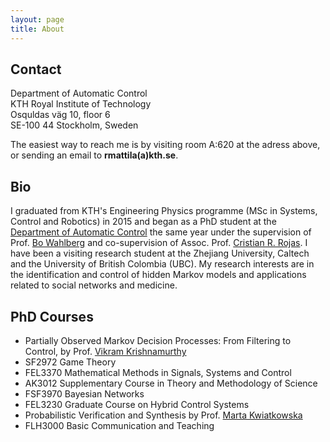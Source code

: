 ```yaml
---
layout: page
title: About
---
```


## Contact 
Department of Automatic Control </br>
KTH Royal Institute of Technology </br>
Osquldas väg 10, floor 6 </br>
SE-100 44 Stockholm, Sweden </br>

The easiest way to reach me is by visiting room A:620 at the adress above, or
sending an email to <b>rmattila(a)kth.se</b>.

## Bio

I graduated from KTH's Engineering Physics programme (MSc in Systems, Control
and Robotics) in 2015 and began as a PhD student at the [Department of
Automatic
Control](https://www.kth.se/en/ees/omskolan/organisation/avdelningar/ac) the
same year under the supervision of Prof. <a href="http://people.kth.se/~bo/">Bo
Wahlberg</a> and co-supervision of Assoc. Prof. <a
href="https://people.kth.se/~crro/">Cristian R. Rojas</a>. I have been
a visiting research student at the Zhejiang University, Caltech and the
University of British Colombia (UBC). My research interests are in the
identification and control of hidden Markov models and applications related to
social networks and medicine.

## PhD Courses
* Partially Observed Markov Decision Processes: From Filtering to Control, by
Prof. <a href="http://www.ece.ubc.ca/~vikramk/Site_2/Home.html">Vikram Krishnamurthy</a>
* SF2972 Game Theory
* FEL3370 Mathematical Methods in Signals, Systems and Control
* AK3012 Supplementary Course in Theory and Methodology of Science
* FSF3970 Bayesian Networks
* FEL3230 Graduate Course on Hybrid Control Systems 
* Probabilistic Verification and Synthesis by Prof. <a
href="http://www.cs.ox.ac.uk/marta.kwiatkowska/">Marta Kwiatkowska</a>
* FLH3000 Basic Communication and Teaching

